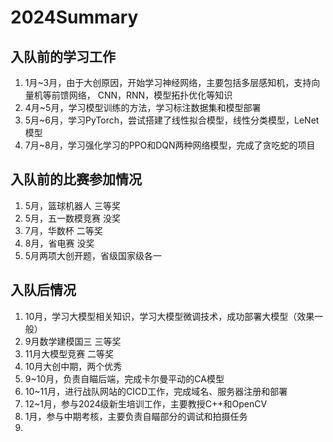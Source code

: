# 2024Summary
## 入队前的学习工作
1. 1月~3月，由于大创原因，开始学习神经网络，主要包括多层感知机，支持向量机等前馈网络， 
CNN，RNN，模型拓扑优化等知识
2. 4月~5月，学习模型训练的方法，学习标注数据集和模型部署
3. 5月~6月，学习PyTorch，尝试搭建了线性拟合模型，线性分类模型，LeNet模型
4. 7月~8月，学习强化学习的PPO和DQN两种网络模型，完成了贪吃蛇的项目

## 入队前的比赛参加情况
1. 5月，篮球机器人 三等奖
2. 5月，五一数模竞赛 没奖
3. 7月，华数杯 二等奖
4. 8月，省电赛 没奖
5. 5月两项大创开题，省级国家级各一

## 入队后情况
1. 10月，学习大模型相关知识，学习大模型微调技术，成功部署大模型（效果一般）
2. 9月数学建模国三 三等奖
3. 11月大模型竞赛 二等奖
4. 10月大创中期，两个优秀
5. 9~10月，负责自瞄后端，完成卡尔曼平动的CA模型
6. 10~11月，进行战队网站的CICD工作，完成域名、服务器注册和部署
7. 12~1月，参与2024级新生培训工作，主要教授C++和OpenCV
8. 1月，参与中期考核，主要负责自瞄部分的调试和拍摄任务
9. 